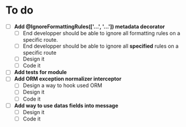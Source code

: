 # To do

- [ ] **Add @IgnoreFormattingRules(['...', '...']) metadata decorator**
  - [ ] End developper should be able to ignore all formatting rules on a specific route.
  - [ ] End developper should be able to ignore all **specified** rules on a specific route 
  - [ ] Design it
  - [ ] Code it
- [ ] **Add tests for module**
- [ ] **Add ORM exception normalizer interceptor**
  - [ ] Design a way to hook used ORM
  - [ ] Design it
  - [ ] Code it
- [ ] **Add way to use datas fields into message**
  - [ ] Design it
  - [ ] Code it